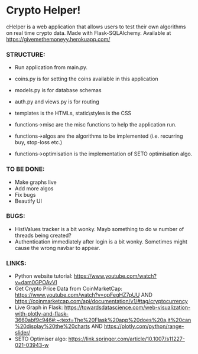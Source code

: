 # Crypto Helper!

cHelper is a web application that allows users to test their own algorithms on real time crypto data. Made with Flask-SQLAlchemy.
Available at https://givemethemoneyy.herokuapp.com/

### STRUCTURE:
- Run application from main.py.

- coins.py is for setting the coins available in this application
- models.py is for database schemas
- auth.py and views.py is for routing
- templates is the HTMLs, static\styles is the CSS
- functions->misc are the misc functions to help the application run.
- functions->algos are the algorithms to be implemented (i.e. recurring buy, stop-loss etc.)
- functions->optimisation is the implementation of SETO optimisation algo.

### TO BE DONE:
- Make graphs live
- Add more algos
- Fix bugs
- Beautify UI

### BUGS:
- HistValues tracker is a bit wonky. Mayb something to do w number of threads being created?
- Authentication immediately after login is a bit wonky. Sometimes might cause the wrong navbar to appear. 

### LINKS:
- Python website tutorial: https://www.youtube.com/watch?v=dam0GPOAvVI 
- Get Crypto Price Data from CoinMarketCap: https://www.youtube.com/watch?v=opFegHZ7pUU AND https://coinmarketcap.com/api/documentation/v1/#tag/cryptocurrency
- Live Graph in Flask: https://towardsdatascience.com/web-visualization-with-plotly-and-flask-3660abf9c946#:~:text=The%20Flask%20app%20does%20a,it%20can%20display%20the%20charts AND https://plotly.com/python/range-slider/
- SETO Optimiser algo: https://link.springer.com/article/10.1007/s11227-021-03943-w
